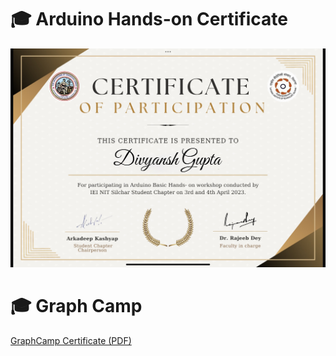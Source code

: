 # 🎓 Arduino Hands-on Certificate

[![Arduino Certificate](https://raw.githubusercontent.com/Dupta/Certificates/main/ArduinoCertificate.png)](https://raw.githubusercontent.com/Dupta/Certificates/main/ArduinoCertificate.png)

# 🎓 Graph Camp

[GraphCamp Certificate (PDF)](https://github.com/Dupta/Certificates/blob/main/Graph-Camp.pdf)
